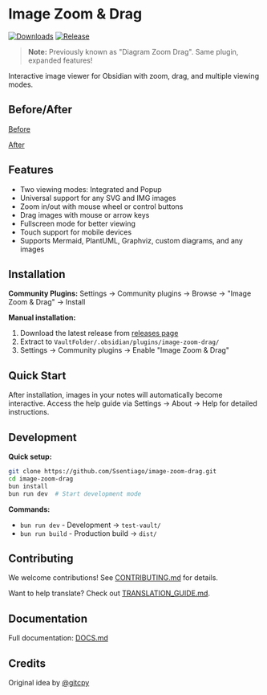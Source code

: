 # Image Zoom & Drag

[![Downloads](https://img.shields.io/badge/dynamic/json?url=https://raw.githubusercontent.com/obsidianmd/obsidian-releases/master/community-plugin-stats.json&query=$.diagram-zoom-drag.downloads&label=downloads&style=for-the-badge)](https://obsidian.md/plugins?id=diagram-zoom-drag)
[![Release](https://img.shields.io/badge/dynamic/json?url=https://raw.githubusercontent.com/Ssentiago/image-zoom-drag/main/manifest.json&query=$.version&label=release&style=for-the-badge)](https://github.com/Ssentiago/image-zoom-drag/releases/latest)



> **Note:** Previously known as "Diagram Zoom Drag". Same plugin, expanded features!

Interactive image viewer for Obsidian with zoom, drag, and multiple viewing modes.

## Before/After

[Before](https://github.com/user-attachments/assets/87fd24ae-dcc9-463d-a800-db006ab89154)

[After](https://github.com/user-attachments/assets/44ef62c1-32a5-4c78-b3ed-0169610524cb)

## Features
- Two viewing modes: Integrated and Popup
- Universal support for any SVG and IMG images 
- Zoom in/out with mouse wheel or control buttons
- Drag images with mouse or arrow keys
- Fullscreen mode for better viewing
- Touch support for mobile devices
- Supports Mermaid, PlantUML, Graphviz, custom diagrams, and any images

## Installation

**Community Plugins:**
Settings → Community plugins → Browse → "Image Zoom & Drag" → Install

**Manual installation:**
1. Download the latest release from [releases page](https://github.com/Ssentiago/image-zoom-drag/releases)
2. Extract to `VaultFolder/.obsidian/plugins/image-zoom-drag/`
3. Settings → Community plugins → Enable "Image Zoom & Drag"

## Quick Start

After installation, images in your notes will automatically become interactive. Access the help guide via Settings → About → Help for detailed instructions.

## Development

**Quick setup:**
```bash
git clone https://github.com/Ssentiago/image-zoom-drag.git
cd image-zoom-drag
bun install
bun run dev  # Start development mode
```

**Commands:**
- `bun run dev` - Development → `test-vault/`
- `bun run build` - Production build → `dist/`

## Contributing

We welcome contributions! See [CONTRIBUTING.md](docs/CONTRIBUTING.md) for details.

Want to help translate? Check out [TRANSLATION_GUIDE.md](docs/TRANSLATION_GUIDE.md).

## Documentation
Full documentation: [DOCS.md](docs/DOCS.md)

## Credits
Original idea by [@gitcpy](https://github.com/gitcpy)
